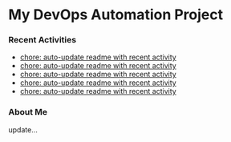 # My DevOps Automation Project

### Recent Activities
<!-- activity:START -->
- [chore: auto-update readme with recent activity](https://github.com/kaigiii/mybowling-app/commit/5dc8a32995d082eae3c0b26bdf23b458d0e5423e)
- [chore: auto-update readme with recent activity](https://github.com/kaigiii/mybowling-app/commit/e92fe06f8ebabe4567c0e65332fe4f8aa09b1133)
- [chore: auto-update readme with recent activity](https://github.com/kaigiii/mybowling-app/commit/72ee032608060ff0348b4211fd18f73a9a40eee0)
- [chore: auto-update readme with recent activity](https://github.com/kaigiii/mybowling-app/commit/3864563400e04a492803cc2822e59b9d16496b6c)
- [chore: auto-update readme with recent activity](https://github.com/kaigiii/mybowling-app/commit/1f51219f42a5c129b69660b73ad6c71776fb665d)
<!-- activity:END -->

### About Me
<!-- MYLINKS:START -->
<!-- MYLINKS:END -->

update...
